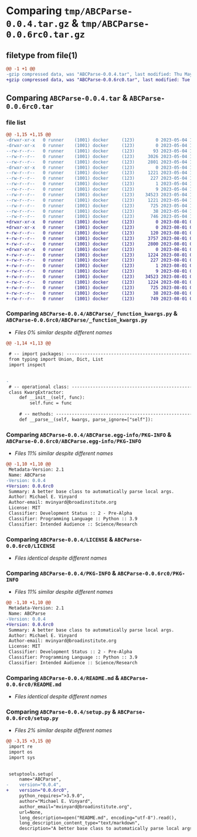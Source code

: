 # Comparing `tmp/ABCParse-0.0.4.tar.gz` & `tmp/ABCParse-0.0.6rc0.tar.gz`

## filetype from file(1)

```diff
@@ -1 +1 @@
-gzip compressed data, was "ABCParse-0.0.4.tar", last modified: Thu May  4 14:52:52 2023, max compression
+gzip compressed data, was "ABCParse-0.0.6rc0.tar", last modified: Tue Aug  1 03:27:40 2023, max compression
```

## Comparing `ABCParse-0.0.4.tar` & `ABCParse-0.0.6rc0.tar`

### file list

```diff
@@ -1,15 +1,15 @@
-drwxr-xr-x   0 runner    (1001) docker     (123)        0 2023-05-04 14:52:52.793101 ABCParse-0.0.4/
-drwxr-xr-x   0 runner    (1001) docker     (123)        0 2023-05-04 14:52:52.789101 ABCParse-0.0.4/ABCParse/
--rw-r--r--   0 runner    (1001) docker     (123)       93 2023-05-04 14:52:37.000000 ABCParse-0.0.4/ABCParse/__init__.py
--rw-r--r--   0 runner    (1001) docker     (123)     3026 2023-05-04 14:52:37.000000 ABCParse-0.0.4/ABCParse/_abc_parse.py
--rw-r--r--   0 runner    (1001) docker     (123)     2801 2023-05-04 14:52:37.000000 ABCParse-0.0.4/ABCParse/_function_kwargs.py
-drwxr-xr-x   0 runner    (1001) docker     (123)        0 2023-05-04 14:52:52.789101 ABCParse-0.0.4/ABCParse.egg-info/
--rw-r--r--   0 runner    (1001) docker     (123)     1221 2023-05-04 14:52:52.000000 ABCParse-0.0.4/ABCParse.egg-info/PKG-INFO
--rw-r--r--   0 runner    (1001) docker     (123)      227 2023-05-04 14:52:52.000000 ABCParse-0.0.4/ABCParse.egg-info/SOURCES.txt
--rw-r--r--   0 runner    (1001) docker     (123)        1 2023-05-04 14:52:52.000000 ABCParse-0.0.4/ABCParse.egg-info/dependency_links.txt
--rw-r--r--   0 runner    (1001) docker     (123)        9 2023-05-04 14:52:52.000000 ABCParse-0.0.4/ABCParse.egg-info/top_level.txt
--rw-r--r--   0 runner    (1001) docker     (123)    34523 2023-05-04 14:52:37.000000 ABCParse-0.0.4/LICENSE
--rw-r--r--   0 runner    (1001) docker     (123)     1221 2023-05-04 14:52:52.789101 ABCParse-0.0.4/PKG-INFO
--rw-r--r--   0 runner    (1001) docker     (123)      725 2023-05-04 14:52:37.000000 ABCParse-0.0.4/README.md
--rw-r--r--   0 runner    (1001) docker     (123)       38 2023-05-04 14:52:52.793101 ABCParse-0.0.4/setup.cfg
--rw-r--r--   0 runner    (1001) docker     (123)      746 2023-05-04 14:52:37.000000 ABCParse-0.0.4/setup.py
+drwxr-xr-x   0 runner    (1001) docker     (123)        0 2023-08-01 03:27:40.781231 ABCParse-0.0.6rc0/
+drwxr-xr-x   0 runner    (1001) docker     (123)        0 2023-08-01 03:27:40.781231 ABCParse-0.0.6rc0/ABCParse/
+-rw-r--r--   0 runner    (1001) docker     (123)      120 2023-08-01 03:27:28.000000 ABCParse-0.0.6rc0/ABCParse/__init__.py
+-rw-r--r--   0 runner    (1001) docker     (123)     3757 2023-08-01 03:27:28.000000 ABCParse-0.0.6rc0/ABCParse/_abc_parse.py
+-rw-r--r--   0 runner    (1001) docker     (123)     2800 2023-08-01 03:27:28.000000 ABCParse-0.0.6rc0/ABCParse/_function_kwargs.py
+drwxr-xr-x   0 runner    (1001) docker     (123)        0 2023-08-01 03:27:40.781231 ABCParse-0.0.6rc0/ABCParse.egg-info/
+-rw-r--r--   0 runner    (1001) docker     (123)     1224 2023-08-01 03:27:40.000000 ABCParse-0.0.6rc0/ABCParse.egg-info/PKG-INFO
+-rw-r--r--   0 runner    (1001) docker     (123)      227 2023-08-01 03:27:40.000000 ABCParse-0.0.6rc0/ABCParse.egg-info/SOURCES.txt
+-rw-r--r--   0 runner    (1001) docker     (123)        1 2023-08-01 03:27:40.000000 ABCParse-0.0.6rc0/ABCParse.egg-info/dependency_links.txt
+-rw-r--r--   0 runner    (1001) docker     (123)        9 2023-08-01 03:27:40.000000 ABCParse-0.0.6rc0/ABCParse.egg-info/top_level.txt
+-rw-r--r--   0 runner    (1001) docker     (123)    34523 2023-08-01 03:27:28.000000 ABCParse-0.0.6rc0/LICENSE
+-rw-r--r--   0 runner    (1001) docker     (123)     1224 2023-08-01 03:27:40.781231 ABCParse-0.0.6rc0/PKG-INFO
+-rw-r--r--   0 runner    (1001) docker     (123)      725 2023-08-01 03:27:28.000000 ABCParse-0.0.6rc0/README.md
+-rw-r--r--   0 runner    (1001) docker     (123)       38 2023-08-01 03:27:40.781231 ABCParse-0.0.6rc0/setup.cfg
+-rw-r--r--   0 runner    (1001) docker     (123)      749 2023-08-01 03:27:28.000000 ABCParse-0.0.6rc0/setup.py
```

### Comparing `ABCParse-0.0.4/ABCParse/_function_kwargs.py` & `ABCParse-0.0.6rc0/ABCParse/_function_kwargs.py`

 * *Files 0% similar despite different names*

```diff
@@ -1,14 +1,13 @@
 
 # -- import packages: --------------------------------------------------------------------
 from typing import Union, Dict, List
 import inspect
 
 
-
 # -- operational class: ------------------------------------------------------------------
 class KwargExtractor:
     def __init__(self, func):
         self.func = func
 
     # -- methods: ------------------------------------------------------------------------
     def __parse__(self, kwargs, parse_ignore=["self"]):
```

### Comparing `ABCParse-0.0.4/ABCParse.egg-info/PKG-INFO` & `ABCParse-0.0.6rc0/ABCParse.egg-info/PKG-INFO`

 * *Files 11% similar despite different names*

```diff
@@ -1,10 +1,10 @@
 Metadata-Version: 2.1
 Name: ABCParse
-Version: 0.0.4
+Version: 0.0.6rc0
 Summary: A better base class to automatically parse local args.
 Author: Michael E. Vinyard
 Author-email: mvinyard@broadinstitute.org
 License: MIT
 Classifier: Development Status :: 2 - Pre-Alpha
 Classifier: Programming Language :: Python :: 3.9
 Classifier: Intended Audience :: Science/Research
```

### Comparing `ABCParse-0.0.4/LICENSE` & `ABCParse-0.0.6rc0/LICENSE`

 * *Files identical despite different names*

### Comparing `ABCParse-0.0.4/PKG-INFO` & `ABCParse-0.0.6rc0/PKG-INFO`

 * *Files 11% similar despite different names*

```diff
@@ -1,10 +1,10 @@
 Metadata-Version: 2.1
 Name: ABCParse
-Version: 0.0.4
+Version: 0.0.6rc0
 Summary: A better base class to automatically parse local args.
 Author: Michael E. Vinyard
 Author-email: mvinyard@broadinstitute.org
 License: MIT
 Classifier: Development Status :: 2 - Pre-Alpha
 Classifier: Programming Language :: Python :: 3.9
 Classifier: Intended Audience :: Science/Research
```

### Comparing `ABCParse-0.0.4/README.md` & `ABCParse-0.0.6rc0/README.md`

 * *Files identical despite different names*

### Comparing `ABCParse-0.0.4/setup.py` & `ABCParse-0.0.6rc0/setup.py`

 * *Files 2% similar despite different names*

```diff
@@ -3,15 +3,15 @@
 import re
 import os
 import sys
 
 
 setuptools.setup(
     name="ABCParse",
-    version="0.0.4",
+    version="0.0.6rc0",
     python_requires=">3.9.0",
     author="Michael E. Vinyard",
     author_email="mvinyard@broadinstitute.org",
     url=None,
     long_description=open("README.md", encoding="utf-8").read(),
     long_description_content_type="text/markdown",
     description="A better base class to automatically parse local args.",
```

